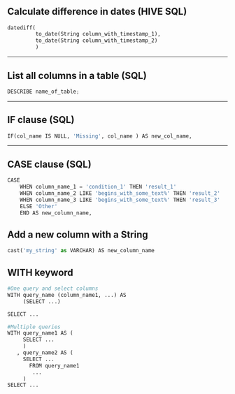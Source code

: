 #

## Calculate difference in dates (HIVE SQL)

```python
datediff(
         to_date(String column_with_timestamp_1),
         to_date(String column_with_timestamp_2)
         )
```

---


## List all columns in a table (SQL)
``` python
DESCRIBE name_of_table;
```


---

## IF clause (SQL)

```python
IF(col_name IS NULL, 'Missing', col_name ) AS new_col_name,
```


---


## CASE clause (SQL)

```Python
CASE
    WHEN column_name_1 = 'condition_1' THEN 'result_1'
    WHEN column_name_2 LIKE 'begins_with_some_text%' THEN 'result_2'
    WHEN column_name_3 LIKE 'begins_with_some_text%' THEN 'result_3'
    ELSE 'Other'
    END AS new_column_name,
```



## Add a new column with a String

```python
cast('my_string' as VARCHAR) AS new_column_name
```

## WITH keyword

```Python
#One query and select columns
WITH query_name (column_name1, ...) AS
     (SELECT ...)

SELECT ...

#Multiple queries
WITH query_name1 AS (
     SELECT ...
     )
   , query_name2 AS (
     SELECT ...
       FROM query_name1
        ...
     )
SELECT ...
```
